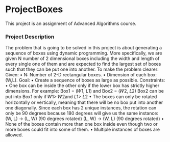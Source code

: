<h1>ProjectBoxes</h1> 
This project is an assignment of Advanced Algorithms course. 

<h3>Project Description</h3>

The problem that is going to be solved in this project is about generating a sequence of boxes using dynamic programming. More specifically, we are given N number of 2 dimensional boxes including the width and length of every single one of them and are expected to find the largest set of boxes such that they can be put one into another.
To make the problem clearer:
Given:
• N: Number of 2-D rectangular boxes.
• Dimension of each box: (W,L).
Goal:
• Create a sequence of boxes as large as possible.
Constraints:
• One box can be inside the other only if the lower box has strictly higher dimensions. For example:
Box1 = (𝑊1, 𝐿1) and Box2 = (𝑊2, 𝐿2)
Box2 can be put into Box1 only if 𝑊1> 𝑊2and 𝐿1> 𝐿2
• The boxes can only be rotated horizontally or vertically, meaning that there will be no box put into another one diagonally. Since each box has 2 unique instances, the rotation can only be 90 degrees because 180 degrees will give us the same instance:
(W, L) -> (L, W) (90 degrees rotated)
(L, W) -> (W, L) (90 degrees rotated)
• None of the boxes contain more than one box inside even though two or more boxes could fit into some of them.
• Multiple instances of boxes are allowed.
